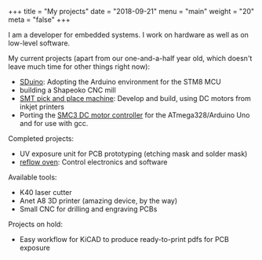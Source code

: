 +++
title = "My projects"
date = "2018-09-21"
menu = "main"
weight = "20"
meta = "false"
+++


I am a developer for embedded systems. I work on hardware as well as on
low-level software.

My current projects (apart from our one-and-a-half year old, which doesn't
leave much time for other things right now):

* [SDuino](https://github.com/tenbaht/sduino): Adopting the Arduino environment for the STM8 MCU
* building a Shapeoko CNC mill
* [SMT pick and place machine](https://hackaday.io/project/158261-simple-pick-and-place-head):
  Develop and build, using DC motors from inkjet printers
* Porting the [SMC3 DC motor controller](https://github.com/tenbaht/servo-motor-controller) for the
  ATmega328/Arduino Uno and for use with gcc.


Completed projects:

* UV exposure unit for PCB prototyping (etching mask and solder mask)
* [reflow oven](/tags/reflow-oven/): Control electronics and software


Available tools:

* K40 laser cutter
* Anet A8 3D printer (amazing device, by the way)
* Small CNC for drilling and engraving PCBs


Projects on hold:

* Easy workflow for KiCAD to produce ready-to-print pdfs for PCB exposure
